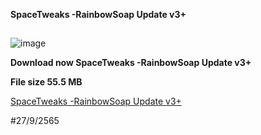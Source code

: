 **SpaceTweaks -RainbowSoap Update v3+**

##
![image](https://cdn.discordapp.com/attachments/876032428597194782/1025948446890393621/pack_icon.png)

**Download now SpaceTweaks -RainbowSoap Update v3+**

**File size 55.5 MB**

[SpaceTweaks -RainbowSoap Update v3+](https://www.mediafire.com/file/budif0g05eas5y7/%25F0%259D%2597%25A6%25F0%259D%2597%25BD%25F0%259D%2597%25AE%25F0%259D%2597%25B0%25F0%259D%2597%25B2%25F0%259D%2597%25A7%25F0%259D%2598%2584%25F0%259D%2597%25B2%25F0%259D%2597%25AE%25F0%259D%2597%25B8%25F0%259D%2598%2580.mcpack/file)

#27/9/2565


